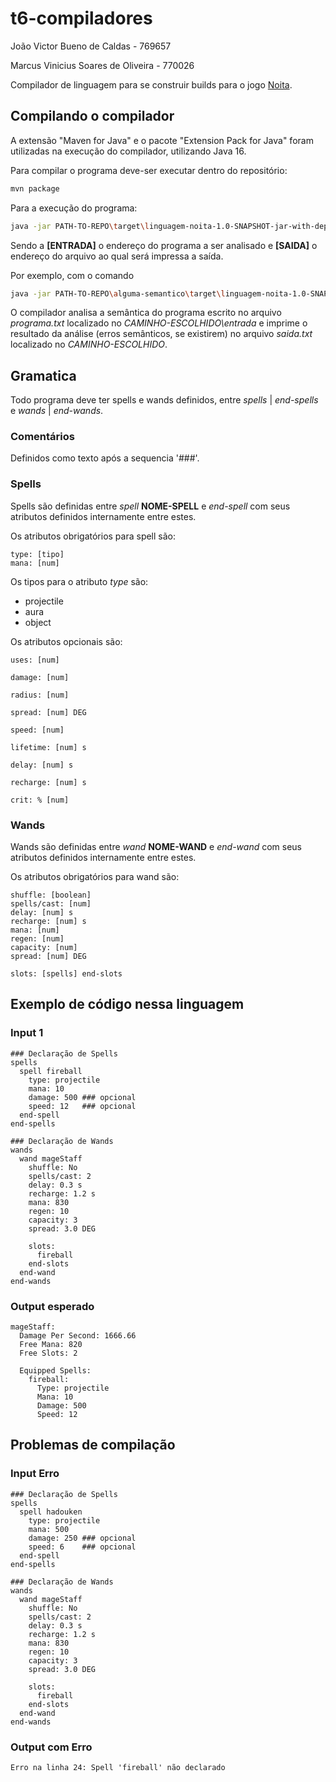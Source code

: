 # t6-compiladores

João Victor Bueno de Caldas - 769657

Marcus Vinicius Soares de Oliveira - 770026

Compilador de linguagem para se construir builds para o jogo [Noita](https://noitagame.com/).

## Compilando o compilador

A extensão "Maven for Java" e o pacote "Extension Pack for Java" foram utilizadas na execução do compilador, utilizando Java 16.

Para compilar o programa deve-ser executar dentro do repositório:

```bash
mvn package
```

Para a execução do programa:

```bash
java -jar PATH-TO-REPO\target\linguagem-noita-1.0-SNAPSHOT-jar-with-dependencies.jar [ENTRADA] [SAIDA]
```

Sendo a **[ENTRADA]** o endereço do programa a ser analisado e **[SAIDA]** o endereço do arquivo ao qual será impressa a saída.

Por exemplo, com o comando

```bash
java -jar PATH-TO-REPO\alguma-semantico\target\linguagem-noita-1.0-SNAPSHOT-jar-with-dependencies.jar CAMINHO-ESCOLHIDO\entrada\programa.txt CAMINHO-ESCOLHIDO\saida.txt
```

O compilador analisa a semântica do programa escrito no arquivo *programa.txt* localizado no *CAMINHO-ESCOLHIDO\entrada* e imprime o resultado da análise (erros semânticos, se existirem) no arquivo *saida.txt* localizado no *CAMINHO-ESCOLHIDO*.

## Gramatica

Todo programa deve ter spells e wands definidos, entre *spells* | *end-spells* e *wands* | *end-wands*.

### Comentários

Definidos como texto após a sequencia '###'.

### Spells

Spells são definidas entre *spell* **NOME-SPELL** e *end-spell* com seus atributos definidos internamente entre estes.

Os atributos obrigatórios para spell são:

```noita
type: [tipo]
mana: [num]
```

Os tipos para o atributo *type* são:

- projectile
- aura
- object

Os atributos opcionais são:

```noita
uses: [num]

damage: [num]

radius: [num]

spread: [num] DEG

speed: [num]

lifetime: [num] s

delay: [num] s

recharge: [num] s

crit: % [num]
```

### Wands

Wands são definidas entre *wand* **NOME-WAND** e *end-wand* com seus atributos definidos internamente entre estes.

Os atributos obrigatórios para wand são:

```noita
shuffle: [boolean]
spells/cast: [num]
delay: [num] s
recharge: [num] s
mana: [num]
regen: [num]
capacity: [num]
spread: [num] DEG

slots: [spells] end-slots
```

## Exemplo de código nessa linguagem

### Input 1

```noita
### Declaração de Spells
spells
  spell fireball
    type: projectile
    mana: 10
    damage: 500 ### opcional
    speed: 12   ### opcional
  end-spell
end-spells

### Declaração de Wands
wands
  wand mageStaff
    shuffle: No
    spells/cast: 2
    delay: 0.3 s
    recharge: 1.2 s
    mana: 830
    regen: 10
    capacity: 3
    spread: 3.0 DEG
    
    slots:
      fireball
    end-slots
  end-wand
end-wands
```

### Output esperado

```noita
mageStaff:
  Damage Per Second: 1666.66
  Free Mana: 820
  Free Slots: 2

  Equipped Spells:
    fireball:
      Type: projectile
      Mana: 10
      Damage: 500
      Speed: 12
```

## Problemas de compilação

### Input Erro

```noita
### Declaração de Spells
spells
  spell hadouken
    type: projectile
    mana: 500
    damage: 250 ### opcional
    speed: 6    ### opcional
  end-spell
end-spells

### Declaração de Wands
wands
  wand mageStaff
    shuffle: No
    spells/cast: 2
    delay: 0.3 s
    recharge: 1.2 s
    mana: 830
    regen: 10
    capacity: 3
    spread: 3.0 DEG
    
    slots:
      fireball
    end-slots
  end-wand
end-wands
```

### Output com Erro

```noita
Erro na linha 24: Spell 'fireball' não declarado
```
